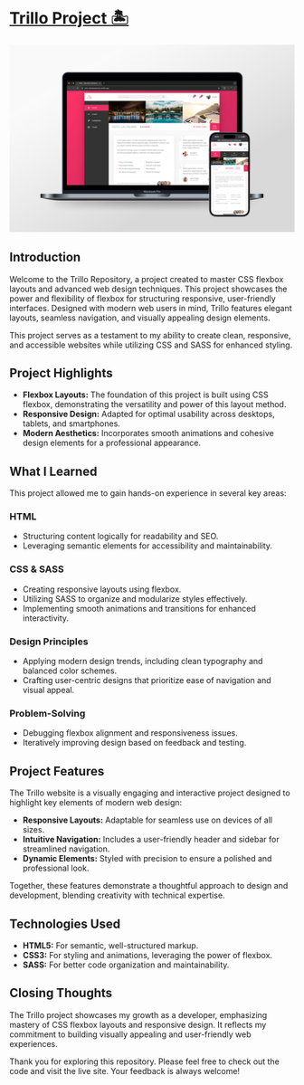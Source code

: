 # [Trillo Project 🏝️](https://mihailomarkovic.github.io/trillo/)

![Picture of Trillo website on a laptop and phone.](img/readme-img.png)

## Introduction

Welcome to the Trillo Repository, a project created to master CSS flexbox layouts and advanced web design techniques. This project showcases the power and flexibility of flexbox for structuring responsive, user-friendly interfaces. Designed with modern web users in mind, Trillo features elegant layouts, seamless navigation, and visually appealing design elements.

This project serves as a testament to my ability to create clean, responsive, and accessible websites while utilizing CSS and SASS for enhanced styling.

## Project Highlights

- **Flexbox Layouts:** The foundation of this project is built using CSS flexbox, demonstrating the versatility and power of this layout method.
- **Responsive Design:** Adapted for optimal usability across desktops, tablets, and smartphones.
- **Modern Aesthetics:** Incorporates smooth animations and cohesive design elements for a professional appearance.

## What I Learned

This project allowed me to gain hands-on experience in several key areas:

### HTML

- Structuring content logically for readability and SEO.
- Leveraging semantic elements for accessibility and maintainability.

### CSS & SASS

- Creating responsive layouts using flexbox.
- Utilizing SASS to organize and modularize styles effectively.
- Implementing smooth animations and transitions for enhanced interactivity.

### Design Principles

- Applying modern design trends, including clean typography and balanced color schemes.
- Crafting user-centric designs that prioritize ease of navigation and visual appeal.

### Problem-Solving

- Debugging flexbox alignment and responsiveness issues.
- Iteratively improving design based on feedback and testing.

## Project Features

The Trillo website is a visually engaging and interactive project designed to highlight key elements of modern web design:

- **Responsive Layouts:** Adaptable for seamless use on devices of all sizes.
- **Intuitive Navigation:** Includes a user-friendly header and sidebar for streamlined navigation.
- **Dynamic Elements:** Styled with precision to ensure a polished and professional look.

Together, these features demonstrate a thoughtful approach to design and development, blending creativity with technical expertise.

## Technologies Used

- **HTML5:** For semantic, well-structured markup.
- **CSS3:** For styling and animations, leveraging the power of flexbox.
- **SASS:** For better code organization and maintainability.

## Closing Thoughts

The Trillo project showcases my growth as a developer, emphasizing mastery of CSS flexbox layouts and responsive design. It reflects my commitment to building visually appealing and user-friendly web experiences.

Thank you for exploring this repository. Please feel free to check out the code and visit the live site. Your feedback is always welcome!
